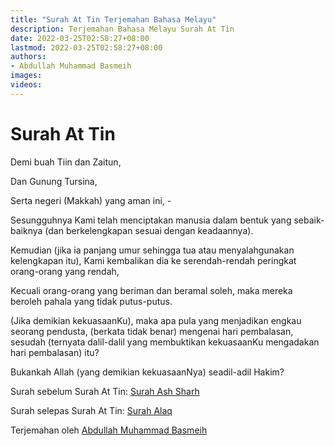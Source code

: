 ```yaml
---
title: "Surah At Tin Terjemahan Bahasa Melayu"
description: Terjemahan Bahasa Melayu Surah At Tin
date: 2022-03-25T02:58:27+08:00
lastmod: 2022-03-25T02:58:27+08:00
authors:
- Abdullah Muhammad Basmeih
images:
videos:
---
```


# Surah At Tin

<p class='atq' id="1">Demi buah Tiin dan Zaitun,</p>
<p class='atq' id="2">Dan Gunung Tursina,</p>
<p class='atq' id="3">Serta negeri (Makkah) yang aman ini, -</p>
<p class='atq' id="4">Sesungguhnya Kami telah menciptakan manusia dalam bentuk yang sebaik-baiknya (dan berkelengkapan sesuai dengan keadaannya).</p>
<p class='atq' id="5">Kemudian (jika ia panjang umur sehingga tua atau menyalahgunakan kelengkapan itu), Kami kembalikan dia ke serendah-rendah peringkat orang-orang yang rendah,</p>
<p class='atq' id="6">Kecuali orang-orang yang beriman dan beramal soleh, maka mereka beroleh pahala yang tidak putus-putus.</p>
<p class='atq' id="7">(Jika demikian kekuasaanKu), maka apa pula yang menjadikan engkau seorang pendusta, (berkata tidak benar) mengenai hari pembalasan, sesudah (ternyata dalil-dalil yang membuktikan kekuasaanKu mengadakan hari pembalasan) itu?</p>
<p class='atq' id="8">Bukankah Allah (yang demikian kekuasaanNya) seadil-adil Hakim?</p>

Surah sebelum Surah At Tin: [Surah Ash Sharh](/al-quran/surah-ash-sharh-terjemahan-bahasa-melayu/)

Surah selepas Surah At Tin: [Surah Alaq](/al-quran/surah-al-alaq-terjemahan-bahasa-melayu/)

Terjemahan oleh [Abdullah Muhammad Basmeih](/authors/abdullah-muhammad-basmeih/)